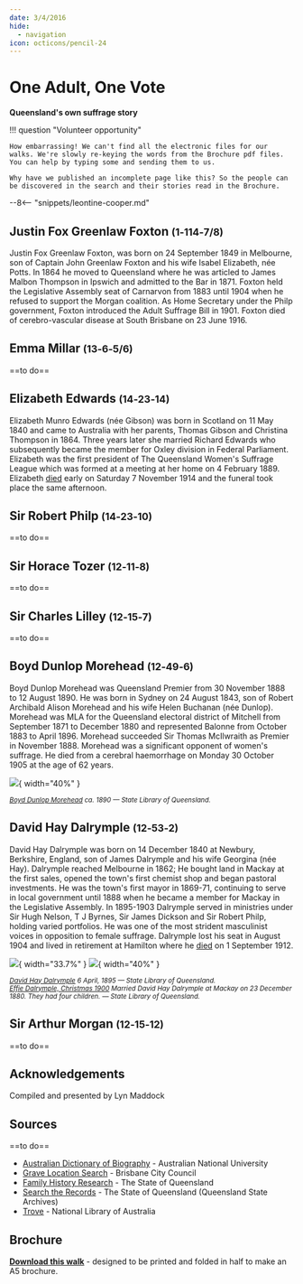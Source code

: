 ```yaml
---
date: 3/4/2016
hide:
  - navigation
icon: octicons/pencil-24  
---
```


# One Adult, One Vote

**Queensland's own suffrage story** 

!!! question "Volunteer opportunity"

    How embarrassing! We can't find all the electronic files for our walks. We're slowly re-keying the words from the Brochure pdf files. You can help by typing some and sending them to us. 
    
    Why have we published an incomplete page like this? So the people can be discovered in the search and their stories read in the Brochure.

<!--
???+ Example "Directions" 

    Starting point
    Walking directions to first headstone... is the grave of...
    
    ![](../assets/404.png){ width="15%" }
-->

--8<-- "snippets/leontine-cooper.md"

<!--
??? Example "Directions" 

    Walking directions to next headstone... is the grave of...
    
    ![](../assets/404.png){ width="15%" }
-->

## Justin Fox Greenlaw Foxton <small>(1‑114‑7/8)</small>

Justin Fox Greenlaw Foxton, was born on 24 September 1849 in Melbourne, son of Captain John Greenlaw Foxton and his wife Isabel Elizabeth, née Potts. In 1864 he moved to Queensland where he was articled to James Malbon Thompson in Ipswich and admitted to the Bar in 1871. Foxton held the Legislative Assembly seat of Carnarvon from 1883 until 1904 when he refused to support the Morgan coalition. As Home Secretary under the Philp government, Foxton introduced the Adult Suffrage Bill in 1901. Foxton died of cerebro-vascular disease at South Brisbane on 23 June 1916.

## Emma Millar <small>(13‑6‑5/6)</small>

==to do==

## Elizabeth Edwards <small>(14‑23‑14)</small>

Elizabeth Munro Edwards (née Gibson) was born in Scotland on 11 May 1840 and came to Australia with her parents, Thomas Gibson and Christina Thompson in 1864. Three years later she married Richard Edwards who subsequently became the member for Oxley division in Federal Parliament. Elizabeth was the first president of The Queensland Women's Suffrage League which was formed at a meeting at her home on 4 February 1889. Elizabeth [died](https://trove.nla.gov.au/newspaper/article/19994589) early on Saturday 7 November 1914 and the funeral took place the same afternoon. 

## Sir Robert Philp <small>(14‑23‑10)</small>

==to do==



## Sir Horace Tozer <small>(12‑11‑8)</small>

==to do==

## Sir Charles Lilley <small>(12‑15‑7)</small>

==to do==

## Boyd Dunlop Morehead <small>(12‑49‑6)</small>

Boyd Dunlop Morehead was Queensland Premier from 30 November 1888 to 12 August 1890. He was born in Sydney on 24 August 1843, son of Robert Archibald Alison Morehead and his wife Helen Buchanan (née Dunlop). Morehead was MLA for the Queensland electoral district of Mitchell from September 1871 to December 1880 and represented Balonne from October 1883 to April 1896. Morehead succeeded Sir Thomas McIlwraith as Premier in November 1888. Morehead was a significant opponent of women's suffrage. He died from a cerebral haemorrhage on Monday 30 October 1905 at the age of 62 years.

![](../assets/boyd-dunlop-morehead.jpg){ width="40%" }  

*<small>[Boyd Dunlop Morehead](http://onesearch.slq.qld.gov.au/permalink/f/1upgmng/slq_alma21218973050002061) ca. 1890 — State Library of Queensland.</small>*

## David Hay Dalrymple <small>(12‑53‑2)</small>

David Hay Dalrymple was born on 14 December 1840 at Newbury, Berkshire, England, son of James Dalrymple and his wife Georgina (née Hay). Dalrymple reached Melbourne in 1862; He bought land in Mackay at the first sales, opened the town's first chemist shop and began pastoral investments. He was the town's first mayor in 1869-71, continuing to serve in local government until 1888 when he became a member for Mackay in the Legislative Assembly. In 1895-1903 Dalrymple served in ministries under Sir Hugh Nelson, T J Byrnes, Sir James Dickson and Sir Robert Philp, holding varied portfolios. He was one of the most strident masculinist voices in opposition to female suffrage. Dalrymple lost his seat in August 1904 and lived in retirement at Hamilton where he [died](https://trove.nla.gov.au/newspaper/article/19851385) on 1 September 1912.

![](../assets/david-hay-dalrymple.jpg){ width="33.7%" } ![](../assets/effie-dalrymple.jpg){ width="40%" }  

*<small>[David Hay Dalrymple](http://onesearch.slq.qld.gov.au/permalink/f/1upgmng/slq_digitool15986) 6 April, 1895 — State Library of Queensland.</small>* <br>
*<small>[Effie Dalrymple, Christmas 1900](http://onesearch.slq.qld.gov.au/permalink/f/1upgmng/slq_alma21218791890002061) Married David Hay Dalrymple at Mackay on 23 December 1880. They had four children. — State Library of Queensland.</small>*

## Sir Arthur Morgan <small>(12‑15‑12)</small>

==to do==

## Acknowledgements

Compiled and presented by Lyn Maddock

## Sources

==to do==

- [Australian Dictionary of Biography](https://adb.anu.edu.au) - Australian National University
- [Grave Location Search](http://graves.brisbane.qld.gov.au) - Brisbane City Council
- [Family History Research](https://www.familyhistory.bdm.qld.gov.au) - The State of Queensland
- [Search the Records](https://www.qld.gov.au/recreation/arts/heritage/archives/search-the-records) - The State of Queensland (Queensland State Archives)
- [Trove](https://trove.nla.gov.au) - National Library of Australia


<div class="noprint" markdown="1">

## Brochure

**[Download this walk](../assets/guides/sufferage.pdf)** - designed to be printed and folded in half to make an A5 brochure.

</div>
